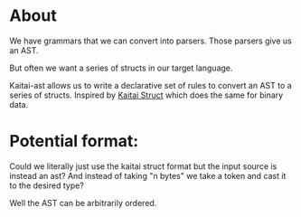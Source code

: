 # About

We have grammars that we can convert into parsers.
Those parsers give us an AST.

But often we want a series of structs in our target language.

Kaitai-ast allows us to write a declarative set of rules to convert an AST to a series of structs. Inspired by [Kaitai Struct](https://kaitai.io/) which does the same for binary data.

# Potential format:
Could we literally just use the kaitai struct format but the input source is instead an ast?
And instead of taking "n bytes" we take a token and cast it to the desired type?

Well the AST can be arbitrarily ordered.

```

```